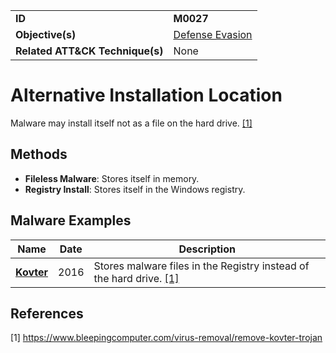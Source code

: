 |||
|---------|------------------------|
|**ID**|**M0027**|
|**Objective(s)**| [Defense Evasion](https://github.com/MBCProject/mbc-markdown/tree/master/defense-evasion)|
|**Related ATT&CK Technique(s)**|None|


Alternative Installation Location
=================================
Malware may install itself not as a file on the hard drive. [[1]](#1)

Methods
------- 
* **Fileless Malware**: Stores itself in memory.
* **Registry Install**: Stores itself in the Windows registry.

Malware Examples
----------------
|Name|Date|Description|
|-----------------------------|--------|-----------------------------|
|[**Kovter**](https://github.com/MBCProject/mbc-markdown/blob/master/xample-malware/kovter.md)|2016|Stores malware files in the Registry instead of the hard drive. [[1]](#1)|

References
----------
<a name="1">[1]</a> https://www.bleepingcomputer.com/virus-removal/remove-kovter-trojan